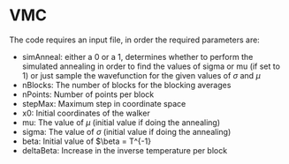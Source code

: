 # VMC
The code requires an input file, in order the required parameters are:

- simAnneal: either a 0 or a 1, determines whether to perform the simulated annealing in order to find the values of sigma or mu (if set to 1) or just sample the wavefunction for the given values of $\sigma$ and $\mu$
- nBlocks: The number of blocks for the blocking averages
- nPoints: Number of points per block
- stepMax: Maximum step in coordinate space
- x0: Initial coordinates of the walker
- mu: The value of $\mu$ (initial value if doing the annealing) 
- sigma: The value of $\sigma$ (initial value if doing the annealing) 
- beta: Initial value of $\beta = T^{-1}
- deltaBeta: Increase in the inverse temperature per block

